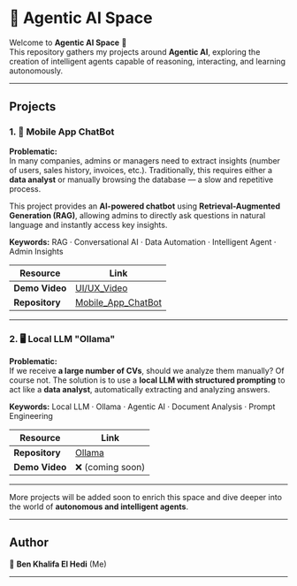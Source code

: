 # 🤖 Agentic AI Space  

Welcome to **Agentic AI Space** 🚀  
This repository gathers my projects around **Agentic AI**, exploring the creation of intelligent agents capable of reasoning, interacting, and learning autonomously.  

---

## Projects  

### 1. 💬 Mobile App ChatBot  
**Problematic:**  
In many companies, admins or managers need to extract insights (number of users, sales history, invoices, etc.). Traditionally, this requires either a **data analyst** or manually browsing the database — a slow and repetitive process.  

This project provides an **AI-powered chatbot** using **Retrieval-Augmented Generation (RAG)**, allowing admins to directly ask questions in natural language and instantly access key insights.  

**Keywords:** RAG · Conversational AI · Data Automation · Intelligent Agent · Admin Insights  

| Resource     | Link                                                                 |
|--------------|----------------------------------------------------------------------|
| **Demo Video** | [UI/UX_Video](https://drive.google.com/file/d/1UhIrXfExn-oqhP0nkRbwlG81I7cN1KIL/view?usp=drive_link) |
| **Repository** | [Mobile_App_ChatBot](https://github.com/Hedi-Bk/Mobile_App_ChatBot) |

---

### 2. 🖥️ Local LLM "Ollama"  
**Problematic:**  
If we receive **a large number of CVs**, should we analyze them manually? Of course not. The solution is to use a **local LLM with structured prompting** to act like a **data analyst**, automatically extracting and analyzing answers.  

**Keywords:** Local LLM · Ollama · Agentic AI · Document Analysis · Prompt Engineering  

| Resource     | Link                                   |
|--------------|----------------------------------------|
| **Repository** | [Ollama](https://github.com/Hedi-Bk/Ollama) |
| **Demo Video** | ❌ (coming soon)                       |

---

More projects will be added soon to enrich this space and dive deeper into the world of **autonomous and intelligent agents**.  

---

## Author  
👋 **Ben Khalifa El Hedi** (Me)

---
